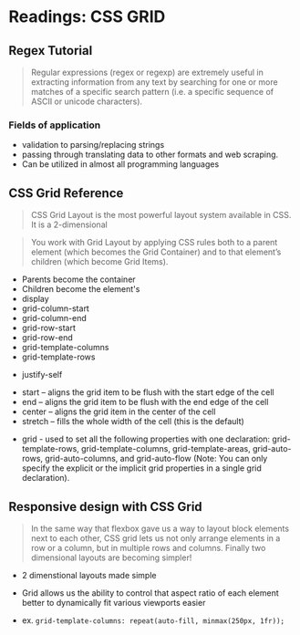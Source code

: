 # Readings: CSS GRID

## Regex Tutorial

> Regular expressions (regex or regexp) are extremely useful in extracting information from any text by searching for one or more matches of a specific search pattern (i.e. a specific sequence of ASCII or unicode characters).
### Fields of application
- validation to parsing/replacing strings
- passing through translating data to other formats and web scraping.
- Can be utilized in almost all programming languages

## CSS Grid Reference

> CSS Grid Layout is the most powerful layout system available in CSS. It is a 2-dimensional

> You work with Grid Layout by applying CSS rules both to a parent element (which becomes the Grid Container) and to that element’s children (which become Grid Items).

- Parents become the container
- Children become the element's
- display
- grid-column-start
- grid-column-end
- grid-row-start
- grid-row-end
- grid-template-columns
- grid-template-rows
* justify-self
- start – aligns the grid item to be flush with the start edge of the cell
- end – aligns the grid item to be flush with the end edge of the cell
- center – aligns the grid item in the center of the cell
- stretch – fills the whole width of the cell (this is the default)

* grid - used to set all the following properties with one declaration: grid-template-rows, grid-template-columns, grid-template-areas, grid-auto-rows, grid-auto-columns, and grid-auto-flow (Note: You can only specify the explicit or the implicit grid properties in a single grid declaration).


## Responsive design with CSS Grid

> In the same way that flexbox gave us a way to layout block elements next to each other, CSS grid lets us not only arrange elements in a row or a column, but in multiple rows and columns. Finally two dimensional layouts are becoming simpler!

- 2 dimenstional layouts made simple

- Grid allows us the ability to control that aspect ratio of each element better to dynamically fit various viewports easier
- ex. `grid-template-columns: repeat(auto-fill, minmax(250px, 1fr));`
